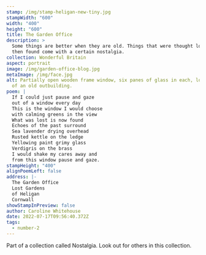 ```yaml
---
stamp: /img/stamp-heligan-new-tiny.jpg
stampWidth: "600"
width: "400"
height: "600"
title: The Garden Office
description: >
  Some things are better when they are old. Things that were thought lost but
  then found come with a certain nostalgia.
collection: Wonderful Britain
aspect: portrait
image: /img/garden-office-blog.jpg
metaImage: /img/face.jpg
alt: Partially open wooden frame window, six panes of glass in each, looking out
  of an old outbuilding.
poem: |
  If I could just pause and gaze
  out of a window every day
  This is the window I would choose
  with calming greens in the view
  What was lost is now found
  Echoes of the past surround
  Sea lavender drying overhead
  Rusted kettle on the ledge
  Yellowing paint grimy glass
  Verdigris on the brass
  I would shake my cares away and
  from this window pause and gaze.
stampHeight: "400"
alignPoemLeft: false
address: |-
  The Garden Office
  Lost Gardens 
  of Heligan
  Cornwall
showStampInPreview: false
author: Caroline Whitehouse
date: 2022-07-17T09:56:40.372Z
tags:
  - number-2
---
```

Part of a collection called Nostalgia. Look out for others in this collection.